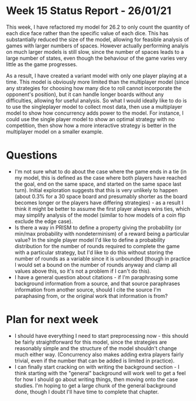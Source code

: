 # Week 15 Status Report - 26/01/21

This week, I have refactored my model for 26.2 to only count the quantity of each dice face rather than the specific value of each dice. This has substantially reduced the size of the model, allowing for feasible analysis of games with larger numbers of spaces. However actually performing analyis on much larger models is still slow, since the number of spaces leads to a large number of states, even though the behaviour of the game varies very little as the game progresses.

As a result, I have created a variant model with only one player playing at a time. This model is obviously more limited than the multiplayer model (since any strategies for choosing how many dice to roll cannot incorporate the opponent's position), but it can handle longer boards without any difficulties, allowing for useful analysis. So what I would ideally like to do is to use the singleplayer model to collect most data, then use a multiplayer model to show how concurrency adds power to the model. For instance, I could use the single player model to show an optimal strategy with no competition, then show how a more interactive strategy is better in the multiplayer model on a smaller example.

# Questions

* I'm not sure what to do about the case where the game ends in a tie (in my model, this is defined as the case where both players have reached the goal, end on the same space, and started on the same space last turn). Initial exploration suggests that this is very unlikely to happen (about 0.3% for a 30 space board and presumably shorter as the board becomes longer or the players have differing strategies) - as a result I think it might be better to assume the first player always wins ties, which may simplify analysis of the model (similar to how models of a coin flip exclude the edge case).
* Is there a way in PRISM to define a property giving the probability (or min/max probability with nondeterminism) of a reward being a particular value? In the single player model I'd like to define a probability distribution for the number of rounds required to complete the game with a particular strategy, but I'd like to do this without storing the number of rounds as a variable since it is unbounded (though in practice I would set a bound on the number of rounds anyway and clamp all values above this, so it's not a problem if I can't do this).
* I have a general question about citations - if I'm paraphrasing some background information from a source, and that source paraphrases information from another source, should I cite the source I'm paraphasing from, or the original work that information is from?

# Plan for next week

* I should have everything I need to start preprocessing now - this should be fairly straightforward for this model, since the strategies are reasonably simple and the structure of the model shouldn't change much either way. (Concurrency also makes adding extra players fairly trivial, even if the number that can be added is limited in practice).
* I can finally start cracking on with writing the background section - I think starting with the "general" background will work well to get a feel for how I should go about writing things, then moving onto the case studies. I'm hoping to get a large chunk of the general background done, though I doubt I'll have time to complete that chapter.